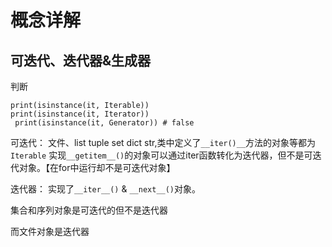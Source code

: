 # 概念详解

## 可迭代、迭代器&生成器

判断
```
print(isinstance(it, Iterable))
print(isinstance(it, Iterator))
 print(isinstance(it, Generator)) # false

```
可迭代：
文件、list tuple set dict str,类中定义了`__iter()__`方法的对象等都为`Iterable`
实现`__getitem__()`的对象可以通过iter函数转化为迭代器，但不是可迭代对象。【在for中运行却不是可迭代对象】

迭代器：
实现了`__iter__()` & `__next__()`对象。

集合和序列对象是可迭代的但不是迭代器

而文件对象是迭代器

